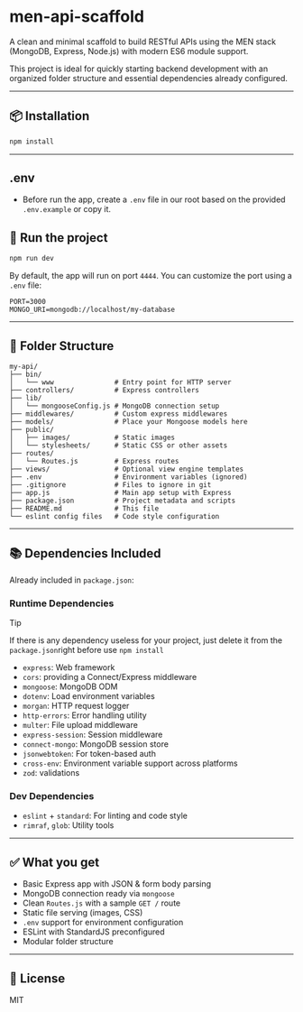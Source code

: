 # men-api-scaffold

A clean and minimal scaffold to build RESTful APIs using the MEN stack (MongoDB, Express, Node.js) with modern ES6 module support.

This project is ideal for quickly starting backend development with an organized folder structure and essential dependencies already configured.

---

## 📦 Installation

```bash
npm install
```

---

## .env
- Before run the app, create a `.env` file in our root based on the provided `.env.example` or copy it.

## 🚀 Run the project

```bash
npm run dev
```

By default, the app will run on port `4444`. You can customize the port using a `.env` file:

```env
PORT=3000
MONGO_URI=mongodb://localhost/my-database
```

---

## 📁 Folder Structure

```
my-api/
├── bin/
│   └── www               # Entry point for HTTP server
├── controllers/          # Express controllers
├── lib/
│   └── mongooseConfig.js # MongoDB connection setup
├── middlewares/          # Custom express middlewares
├── models/               # Place your Mongoose models here
├── public/
│   ├── images/           # Static images
│   └── stylesheets/      # Static CSS or other assets
├── routes/
│   └── Routes.js         # Express routes
├── views/                # Optional view engine templates
├── .env                  # Environment variables (ignored)
├── .gitignore            # Files to ignore in git
├── app.js                # Main app setup with Express
├── package.json          # Project metadata and scripts
├── README.md             # This file
└── eslint config files   # Code style configuration
```

---

## 📚 Dependencies Included

Already included in `package.json`:

### Runtime Dependencies
> [!TIP]
> If there is any dependency useless for your project, just delete it from the `package.json`right before use `npm install`

- `express`: Web framework
- `cors`: providing a Connect/Express middleware
- `mongoose`: MongoDB ODM
- `dotenv`: Load environment variables
- `morgan`: HTTP request logger
- `http-errors`: Error handling utility
- `multer`: File upload middleware
- `express-session`: Session middleware
- `connect-mongo`: MongoDB session store
- `jsonwebtoken`: For token-based auth
- `cross-env`: Environment variable support across platforms
- `zod`: validations

### Dev Dependencies

- `eslint` + `standard`: For linting and code style
- `rimraf`, `glob`: Utility tools

---

## ✅ What you get

- Basic Express app with JSON & form body parsing
- MongoDB connection ready via `mongoose`
- Clean `Routes.js` with a sample `GET /` route
- Static file serving (images, CSS)
- `.env` support for environment configuration
- ESLint with StandardJS preconfigured
- Modular folder structure

---

## 📝 License

MIT